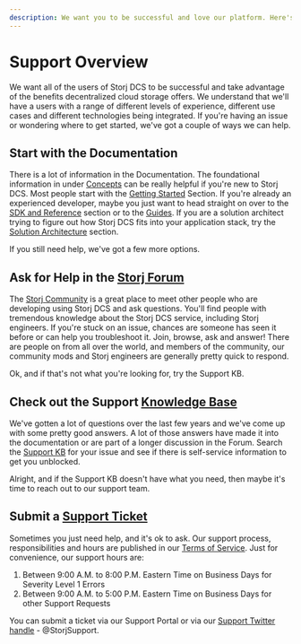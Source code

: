 ```yaml
---
description: We want you to be successful and love our platform. Here's how we help.
---
```


# Support Overview

We want all of the users of Storj DCS to be successful and take advantage of the benefits decentralized cloud storage offers. We understand that we'll have a users with a range of different levels of experience, different use cases and different technologies being integrated. If you're having an issue or wondering where to get started, we've got a couple of ways we can help.

## Start with the Documentation

There is a lot of information in the Documentation. The foundational information in under [Concepts](../concepts/overview.md) can be really helpful if you're new to Storj DCS. Most people start with the [Getting Started](broken-reference) Section. If you're already an experienced developer, maybe you just want to head straight on over to the [SDK and Reference](broken-reference) section or to the [Guides](../getting-started/quickstart-guide.md). If you are a solution architect trying to figure out how Storj DCS fits into your application stack, try the [Solution Architecture](broken-reference) section.

If you still need help, we've got a few more options.

## Ask for Help in the [Storj Forum](https://forum.storj.io/)

The [Storj Community](https://forum.storj.io) is a great place to meet other people who are developing using Storj DCS and ask questions.  You'll find people with tremendous knowledge about the Storj DCS service, including Storj engineers.  If you're stuck on an issue, chances are someone has seen it before or can help you troubleshoot it. Join, browse, ask and answer! There are people on from all over the world, and members of the community, our community mods and Storj engineers are generally pretty quick to respond.

Ok, and if that's not what you're looking for, try the Support KB.

## Check out the Support [Knowledge Base](https://supportdcs.storj.io/hc/en-us)

We've gotten a lot of questions over the last few years and we've come up with some pretty good answers. A lot of those answers have made it into the documentation or are part of a longer discussion in the Forum. Search the [Support KB](https://supportdcs.storj.io/hc/en-us) for your issue and see if there is self-service information to get you unblocked.

Alright, and if the Support KB doesn't have what you need, then maybe it's time to reach out to our support team.

## Submit a [Support Ticket](https://supportdcs.storj.io/hc/en-us/requests/new)

Sometimes you just need help, and it's ok to ask.  Our support process, responsibilities and hours are published in our [Terms of Service](https://www.storj.io/terms-of-service).  Just for convenience, our support hours are:

1. Between 9:00 A.M. to 8:00 P.M. Eastern Time on Business Days for Severity Level 1 Errors
2. Between 9:00 A.M. to 5:00 P.M. Eastern Time on Business Days for other Support Requests

You can submit a ticket via our Support Portal or via our [Support Twitter handle](https://twitter.com/storjsupport) - @StorjSupport. &#x20;
